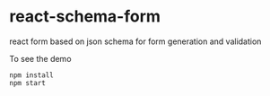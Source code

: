 # react-schema-form
react form based on json schema for form generation and validation

To see the demo
```
npm install
npm start
```
